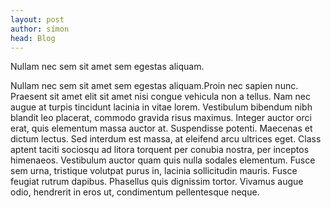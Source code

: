 ```yaml
---
layout: post
author: símon
head: Blog
---
```

Nullam nec sem sit amet sem egestas aliquam.

 Nullam nec sem sit amet sem egestas aliquam.Proin nec sapien nunc. Praesent sit amet elit sit amet nisi congue vehicula non a tellus. Nam nec augue at turpis tincidunt lacinia in vitae lorem. Vestibulum bibendum nibh blandit leo placerat, commodo gravida risus maximus. Integer auctor orci erat, quis elementum massa auctor at. Suspendisse potenti. Maecenas et dictum lectus. Sed interdum est massa, at eleifend arcu ultrices eget. Class aptent taciti sociosqu ad litora torquent per conubia nostra, per inceptos himenaeos. Vestibulum auctor quam quis nulla sodales elementum. Fusce sem urna, tristique volutpat purus in, lacinia sollicitudin mauris. Fusce feugiat rutrum dapibus. Phasellus quis dignissim tortor. Vivamus augue odio, hendrerit in eros ut, condimentum pellentesque neque.